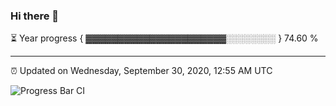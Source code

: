 ### Hi there 👋

⏳ Year progress { ▓▓▓▓▓▓▓▓▓▓▓▓▓▓▓▓▓▓▓▓▓▓░░░░░░░░ } 74.60 %

---

⏰ Updated on Wednesday, September 30, 2020, 12:55 AM UTC

![Progress Bar CI](https://github.com/arthurbuhl/arthurbuhl/workflows/Progress%20Bar%20CI/badge.svg)
